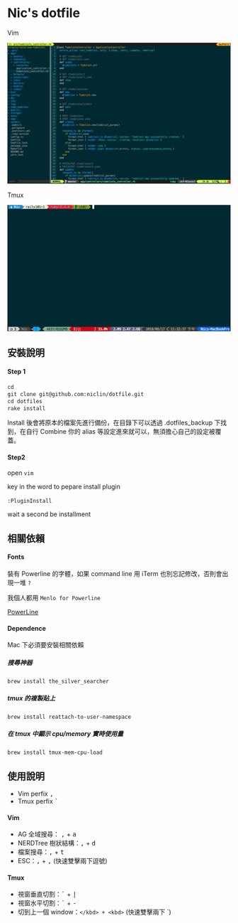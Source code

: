 # Nic's dotfile

Vim

![](images/vim_demo.jpg)

Tmux

![](images/tmux_demo.jpg)

## 安裝說明

#### Step 1
```
cd
git clone git@github.com:niclin/dotfile.git
cd dotfiles
rake install
```

Install 後會將原本的檔案先進行備份，在目錄下可以透過 .dotfiles_backup 下找到，在自行 Combine 你的 alias 等設定進來就可以，無須擔心自己的設定被覆蓋。

#### Step2

open `vim`

key in the word to pepare install plugin

`:PluginInstall`

wait a second be installment

## 相關依賴

#### Fonts

裝有 Powerline 的字體，如果 command line 用 iTerm 也別忘記修改，否則會出現一堆 `?`

我個人都用 `Menlo for Powerline`

[PowerLine](https://github.com/supermarin/powerline-fonts)

#### Dependence

Mac 下必須要安裝相關依賴

##### 搜尋神器
`brew install the_silver_searcher`

##### tmux 的複製貼上
`brew install reattach-to-user-namespace`

##### 在 tmux 中顯示 cpu/memory 實時使用量
`brew install tmux-mem-cpu-load`

## 使用說明

- Vim perfix <kbd>,</kbd>
- Tmux perfix <kbd>`</kbd>

#### Vim

- AG 全域搜尋： <kbd>,</kbd> + <kbd>a</kbd>
- NERDTree 樹狀結構：<kbd>,</kbd> + <kbd>d</kbd>
- 檔案搜尋：<kbd>,</kbd> + <kbd>t</kbd>
- ESC：<kbd>,</kbd> + <kbd>,</kbd> (快速雙擊兩下逗號)


#### Tmux

- 視窗垂直切割：<kbd>`</kbd> + <kbd>|</kbd>
- 視窗水平切割：<kbd>`</kbd> + <kbd>-</kbd>
- 切到上一個 window：<kbd>`</kbd> + <kbd>`</kbd> (快速雙擊兩下 `)


